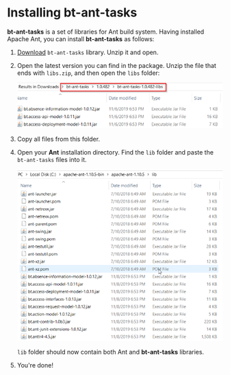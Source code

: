 # Installing bt-ant-tasks
**bt-ant-tasks** is a set of libraries for Ant build system. Having installed Apache Ant, you can install **bt-ant-tasks** as follows:

1. [Download](https://artifactory.server/artifactory/webapp/#/artifacts/browse/tree/General/devrock/com/braintribe/devrock/ant/bt-ant-tasks) `bt-ant-tasks` library. Unzip it and open.
2. Open the latest version you can find in the package. Unzip the file that ends with `libs.zip`, and then open the `libs` folder:

    ![](../images/bt_libs.png)

3. Copy all files from this folder.
4. Open your **Ant** installation directory. Find the `lib` folder and paste the `bt-ant-tasks` files into it.

    ![](../images/ant_with_bt.png)

    `lib` folder should now contain both Ant and **bt-ant-tasks** libraries.

5. You're done!
